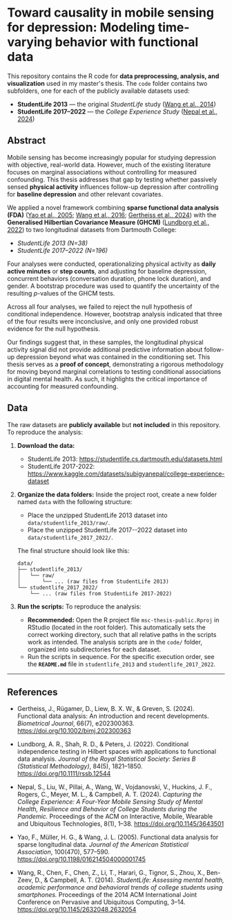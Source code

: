 # Toward causality in mobile sensing for depression: Modeling time-varying behavior with functional data


This repository contains the R code for **data preprocessing, analysis, and visualization** used in my master's thesis. The `code` folder contains two subfolders, one for each of the publicly available datasets used: 

- **StudentLife 2013** — the original *StudentLife* study ([Wang et al., 2014](#references))  
- **StudentLife 2017–2022** — the *College Experience Study* ([Nepal et al., 2024](#references))


## Abstract
Mobile sensing has become increasingly popular for studying depression with objective, real-world data. However, much of the existing literature focuses on marginal associations without controlling for measured confounding. This thesis addresses that gap by testing whether passively sensed **physical activity** influences follow-up depression after controlling for **baseline depression** and other relevant covariates.

We applied a novel framework combining **sparse functional data analysis (FDA)** ([Yao et al., 2005](#references); [Wang et al., 2016](#references); [Gertheiss et al., 2024](#references)) with the **Generalised Hilbertian Covariance Measure (GHCM)** ([Lundborg et al., 2022](#references)) to two longitudinal datasets from Dartmouth College:  
- *StudentLife 2013 (N=38)*
- *StudentLife 2017–2022 (N=196)*

Four analyses were conducted, operationalizing physical activity as **daily active minutes** or **step counts**, and adjusting for baseline depression, concurrent behaviors (conversation duration, phone lock duration), and gender. A bootstrap procedure was used to quantify the uncertainty of the resulting $p$-values of the GHCM tests.

Across all four analyses, we failed to reject the null hypothesis of conditional independence. However, bootstrap analysis indicated that three of the four results were inconclusive, and only one provided robust evidence for the null hypothesis.

Our findings suggest that, in these samples, the longitudinal physical activity signal did not provide additional predictive information about follow-up depression beyond what was contained in the conditioning set. This thesis serves as a **proof of concept**, demonstrating a rigorous methodology for moving beyond marginal correlations to testing conditional associations in digital mental health. As such, it highlights the critical importance of accounting for measured confounding.


## Data 
The raw datasets are **publicly available** but **not included** in this repository. To reproduce the analysis:


1.  **Download the data:**
    * StudentLife 2013: https://studentlife.cs.dartmouth.edu/datasets.html
    * StudentLife 2017-2022: https://www.kaggle.com/datasets/subigyanepal/college-experience-dataset
  
  
2.  **Organize the data folders:** Inside the project root, create a new folder named `data` with the following structure:
    * Place the unzipped StudentLife 2013 dataset into `data/studentlife_2013/raw/`.
    * Place the unzipped StudentLife 2017--2022 dataset into `data/studentlife_2017_2022/`.
    
    The final structure should look like this:

    ```
    data/
    ├── studentlife_2013/
    │   └── raw/
    │       └── ... (raw files from StudentLife 2013)
    └── studentlife_2017_2022/
        └── ... (raw files from StudentLife 2017-2022)
    ```

3. **Run the scripts:** To reproduce the analysis:  
   * **Recommended:** Open the R project file `msc-thesis-public.Rproj` in RStudio (located in the root folder). This automatically sets the correct working directory, such that all relative paths in the scripts work as intended. The analysis scripts are in the `code/` folder, organized into subdirectories for each dataset.  
   * Run the scripts in sequence. For the specific execution order, see the **`README.md`** file in `studentlife_2013` and `studentlife_2017_2022`.

---


## References

- Gertheiss, J., Rügamer, D., Liew, B. X. W., & Greven, S. (2024). Functional data analysis: An introduction and recent developments. *Biometrical Journal*, 66(7), e202300363. https://doi.org/10.1002/bimj.202300363  

- Lundborg, A. R., Shah, R. D., & Peters, J. (2022). Conditional independence testing in Hilbert spaces with applications to functional data analysis. *Journal of the Royal Statistical Society: Series B (Statistical Methodology)*, 84(5), 1821–1850. https://doi.org/10.1111/rssb.12544

- Nepal, S., Liu, W., Pillai, A., Wang, W., Vojdanovski, V., Huckins, J. F., Rogers, C., Meyer, M. L., & Campbell, A. T. (2024). *Capturing the College Experience: A Four-Year Mobile Sensing Study of Mental Health, Resilience and Behavior of College Students during the Pandemic.* Proceedings of the ACM on Interactive, Mobile, Wearable and Ubiquitous Technologies, 8(1), 1–38. https://doi.org/10.1145/3643501  

- Yao, F., Müller, H. G., & Wang, J. L. (2005). Functional data analysis for sparse longitudinal data. *Journal of the American Statistical Association*, 100(470), 577–590. https://doi.org/10.1198/016214504000001745  

- Wang, R., Chen, F., Chen, Z., Li, T., Harari, G., Tignor, S., Zhou, X., Ben-Zeev, D., & Campbell, A. T. (2014). *StudentLife: Assessing mental health, academic performance and behavioral trends of college students using smartphones.* Proceedings of the 2014 ACM International Joint Conference on Pervasive and Ubiquitous Computing, 3–14. https://doi.org/10.1145/2632048.2632054  


